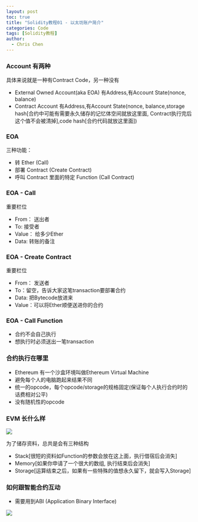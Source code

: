 ```yaml
---
layout: post
toc: true
title: "Solidity教程01 - 以太坊账户简介"
categories: Code
tags: [Solidity教程]
author:
  - Chris Chen
---
```

### Account 有两种

具体来说就是一种有Contract Code，另一种没有 

* External Owned Account(aka EOA)
有Address,有Account State(nonce, balance)
* Contract Account
有Address,有Account State(nonce, balance,storage hash[合约中可能有需要永久储存的记忆体空间就放这里面, Contract执行完后这个值不会被清掉],code hash[合约代码就放这里面])


### EOA
三种功能：  
* 转 Ether (Call)
* 部署 Contract (Create Contract)
* 呼叫 Contract 里面的特定 Function (Call Contract)


### EOA - Call

重要栏位  

* From： 送出者
* To: 接受者
* Value： 给多少Ether
* Data: 转账的备注


### EOA - Create Contract
重要栏位  
* From： 发送者
* To：留空，告诉大家这笔transaction要部署合约
* Data: 把Bytecode放进来
* Value：可以将Ether顺便送进你的合约

### EOA - Call Function
* 合约不会自己执行
* 想执行时必须送出一笔transaction

### 合约执行在哪里
* Ethereum 有一个沙盒环境叫做Ethereum Virtual Machine
* 避免每个人的电脑跑起来结果不同
* 统一的opcode，每个opcode/storage的规格固定(保证每个人执行合约时的话费相对公平)
* 没有随机性的opcode

### EVM 长什么样


<img src="https://i.postimg.cc/1zNDZMYg/Screenshot-20220508-134121-Kiwi-Browser.jpg">

为了储存资料，总共是会有三种结构
* Stack[很短的资料如Function的参数会放在这上面，执行借宿后会消失]
* Memory[如果你申请了一个很大的数组, 执行结束后会消失]
* Storage[运算结束之后，如果有一些特殊的值想永久留下，就会写入Storage]

### 如何跟智能合约互动
* 需要用到ABI (Application Binary Interface)

<img src = "https://i.postimg.cc/8Ps1zCLv/Screenshot-20220508-135840-Kiwi-Browser.jpg">
